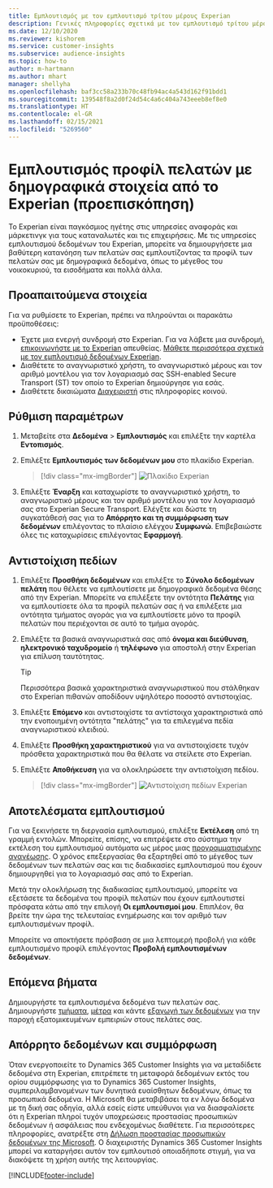 ```yaml
---
title: Εμπλουτισμός με τον εμπλουτισμό τρίτου μέρους Experian
description: Γενικές πληροφορίες σχετικά με τον εμπλουτισμό τρίτου μέρους της Experian.
ms.date: 12/10/2020
ms.reviewer: kishorem
ms.service: customer-insights
ms.subservice: audience-insights
ms.topic: how-to
author: m-hartmann
ms.author: mhart
manager: shellyha
ms.openlocfilehash: baf3cc58a233b70c48fb94ac4a543d162f91bdd1
ms.sourcegitcommit: 139548f8a2d0f24d54c4a6c404a743eeeb8ef8e0
ms.translationtype: HT
ms.contentlocale: el-GR
ms.lasthandoff: 02/15/2021
ms.locfileid: "5269560"
---
```

# <a name="enrich-customer-profiles-with-demographics-from-experian-preview"></a>Εμπλουτισμός προφίλ πελατών με δημογραφικά στοιχεία από το Experian (προεπισκόπηση)

Το Experian είναι παγκόσμιος ηγέτης στις υπηρεσίες αναφοράς και μάρκετινγκ για τους καταναλωτές και τις επιχειρήσεις. Με τις υπηρεσίες εμπλουτισμού δεδομένων του Experian, μπορείτε να δημιουργήσετε μια βαθύτερη κατανόηση των πελατών σας εμπλουτίζοντας τα προφίλ των πελατών σας με δημογραφικά δεδομένα, όπως το μέγεθος του νοικοκυριού, τα εισοδήματα και πολλά άλλα.

## <a name="prerequisites"></a>Προαπαιτούμενα στοιχεία

Για να ρυθμίσετε το Experian, πρέπει να πληρούνται οι παρακάτω προϋποθέσεις:

- Έχετε μια ενεργή συνδρομή στο Experian. Για να λάβετε μια συνδρομή, [επικοινωνήστε με το Experian](https://www.experian.com/marketing-services/contact) απευθείας. [Μάθετε περισσότερα σχετικά με τον εμπλουτισμό δεδομένων Experian](https://www.experian.com/marketing-services/microsoft?cmpid=ems_web_mci_cdppage).
- Διαθέτετε το αναγνωριστικό χρήστη, το αναγνωριστικό μέρους και τον αριθμό μοντέλου για τον λογαριασμό σας SSH-enabled Secure Transport (ST) τον οποίο το Experian δημιούργησε για εσάς.
- Διαθέτετε δικαιώματα [Διαχειριστή](permissions.md#administrator) στις πληροφορίες κοινού.

## <a name="configuration"></a>Ρύθμιση παραμέτρων

1. Μεταβείτε στα **Δεδομένα** > **Εμπλουτισμός** και επιλέξτε την καρτέλα **Εντοπισμός**.

1. Επιλέξτε **Εμπλουτισμός των δεδομένων μου** στο πλακίδιο Experian.

   > [!div class="mx-imgBorder"]
   > ![Πλακίδιο Experian](media/experian-tile.png "Πλακίδιο Experian")

1. Επιλέξτε **Έναρξη** και καταχωρίστε το αναγνωριστικό χρήστη, το αναγνωριστικό μέρους και τον αριθμό μοντέλου για τον λογαριασμό σας στο Experian Secure Transport. Ελέγξτε και δώστε τη συγκατάθεσή σας για το **Απόρρητο και τη συμμόρφωση των δεδομένων** επιλέγοντας το πλαίσιο ελέγχου **Συμφωνώ**. Επιβεβαιώστε όλες τις καταχωρίσεις επιλέγοντας **Εφαρμογή**.

## <a name="map-your-fields"></a>Αντιστοίχιση πεδίων

1.  Επιλέξτε **Προσθήκη δεδομένων** και επιλέξτε το **Σύνολο δεδομένων πελάτη** που θέλετε να εμπλουτίσετε με δημογραφικά δεδομένα θέσης από την Experian. Μπορείτε να επιλέξετε την οντότητα **Πελάτης** για να εμπλουτίσετε όλα τα προφίλ πελατών σας ή να επιλέξετε μια οντότητα τμήματος αγοράς για να εμπλουτίσετε μόνο τα προφίλ πελατών που περιέχονται σε αυτό το τμήμα αγοράς.

1. Επιλέξτε τα βασικά αναγνωριστικά σας από **όνομα και διεύθυνση**, **ηλεκτρονικό ταχυδρομείο** ή **τηλέφωνο** για αποστολή στην Experian για επίλυση ταυτότητας.

   > [!TIP]
   > Περισσότερα βασικά χαρακτηριστικά αναγνωριστικού που στάλθηκαν στο Experian πιθανών αποδίδουν υψηλότερο ποσοστό αντιστοιχίας.

1. Επιλέξτε **Επόμενο** και αντιστοιχίστε τα αντίστοιχα χαρακτηριστικά από την ενοποιημένη οντότητα "πελάτης" για τα επιλεγμένα πεδία αναγνωριστικού κλειδιού.

1. Επιλέξτε **Προσθήκη χαρακτηριστικού** για να αντιστοιχίσετε τυχόν πρόσθετα χαρακτηριστικά που θα θέλατε να στείλετε στο Experian.

1.  Επιλέξτε **Αποθήκευση** για να ολοκληρώσετε την αντιστοίχιση πεδίου.

    > [!div class="mx-imgBorder"]
    > ![Αντιστοίχιση πεδίων Experian](media/experian-field-mapping.png "Αντιστοίχιση πεδίων Experian")

## <a name="enrichment-results"></a>Αποτελέσματα εμπλουτισμού

Για να ξεκινήσετε τη διεργασία εμπλουτισμού, επιλέξτε **Εκτέλεση** από τη γραμμή εντολών. Μπορείτε, επίσης, να επιτρέψετε στο σύστημα την εκτέλεση του εμπλουτισμού αυτόματα ως μέρος μιας [προγραμματισμένης ανανέωσης](system.md#schedule-tab). Ο χρόνος επεξεργασίας θα εξαρτηθεί από το μέγεθος των δεδομένων των πελατών σας και τις διαδικασίες εμπλουτισμού που έχουν δημιουργηθεί για το λογαριασμό σας από το Experian.

Μετά την ολοκλήρωση της διαδικασίας εμπλουτισμού, μπορείτε να εξετάσετε τα δεδομένα του προφίλ πελατών που έχουν εμπλουτιστεί πρόσφατα κάτω από την επιλογή **Οι εμπλουτισμοί μου**. Επιπλέον, θα βρείτε την ώρα της τελευταίας ενημέρωσης και τον αριθμό των εμπλουτισμένων προφίλ.

Μπορείτε να αποκτήσετε πρόσβαση σε μια λεπτομερή προβολή για κάθε εμπλουτισμένο προφίλ επιλέγοντας **Προβολή εμπλουτισμένων δεδομένων**.

## <a name="next-steps"></a>Επόμενα βήματα

Δημιουργήστε τα εμπλουτισμένα δεδομένα των πελατών σας. Δημιουργήστε [τμήματα](segments.md), [μέτρα](measures.md) και κάντε [εξαγωγή των δεδομένων](export-destinations.md) για την παροχή εξατομικευμένων εμπειριών στους πελάτες σας.

## <a name="data-privacy-and-compliance"></a>Απόρρητο δεδομένων και συμμόρφωση

Όταν ενεργοποιείτε το Dynamics 365 Customer Insights για να μεταδίδετε δεδομένα στη Experian, επιτρέπετε τη μεταφορά δεδομένων εκτός του ορίου συμμόρφωσης για το Dynamics 365 Customer Insights, συμπεριλαμβανομένων των δυνητικά ευαίσθητων δεδομένων, όπως τα προσωπικά δεδομένα. Η Microsoft θα μεταβιβάσει τα εν λόγω δεδομένα με τη δική σας οδηγία, αλλά εσείς είστε υπεύθυνοι για να διασφαλίσετε ότι η Experian πληροί τυχόν υποχρεώσεις προστασίας προσωπικών δεδομένων ή ασφάλειας που ενδεχομένως διαθέτετε. Για περισσότερες πληροφορίες, ανατρέξτε στη [Δήλωση προστασίας προσωπικών δεδομένων της Microsoft](https://go.microsoft.com/fwlink/?linkid=396732).
Ο διαχειριστής Dynamics 365 Customer Insights μπορεί να καταργήσει αυτόν τον εμπλουτισό οποιαδήποτε στιγμή, για να διακόψετε τη χρήση αυτής της λειτουργίας.


[!INCLUDE[footer-include](../includes/footer-banner.md)]